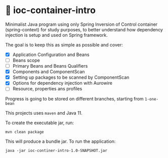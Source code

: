 # :leaves: ioc-container-intro

Minimalist Java program using only Spring Inversion of Control container (spring-context) for study purposes, to better understand how 
dependency injection is setup and used on Spring framework.

The goal is to keep this as simple as possible and cover:

- [x] Application Configuration and Beans
- [ ] Beans scope
- [ ] Primary Beans and Beans Qualifiers
- [x] Components and ComponentScan
- [x] Setting up packages to be scanned by ComponentScan
- [X] Options for dependency injection with Aurowire
- [ ] Resource, properties ans profiles

Progress is going to be stored on different branches, starting from `1-one-bean`

This projects uses `maven` and Java 11.

To create the executable jar, run:

```shell script
mvn clean package
```

This will produce a bundle jar. To run the application:

```shell script
java -jar ioc-continer-intro-1.0-SNAPSHOT.jar
```
